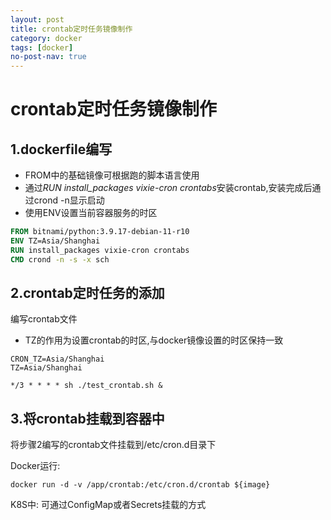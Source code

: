```yaml
---
layout: post
title: crontab定时任务镜像制作
category: docker
tags: [docker]
no-post-nav: true
---
```


# crontab定时任务镜像制作

## 1.dockerfile编写
* FROM中的基础镜像可根据跑的脚本语言使用
* 通过*RUN install_packages vixie-cron crontabs*安装crontab,安装完成后通过crond -n显示启动
* 使用ENV设置当前容器服务的时区
```Dockerfile
FROM bitnami/python:3.9.17-debian-11-r10
ENV TZ=Asia/Shanghai 
RUN install_packages vixie-cron crontabs
CMD crond -n -s -x sch
```

## 2.crontab定时任务的添加
编写crontab文件
* TZ的作用为设置crontab的时区,与docker镜像设置的时区保持一致
```shell
CRON_TZ=Asia/Shanghai
TZ=Asia/Shanghai

*/3 * * * * sh ./test_crontab.sh &
```

## 3.将crontab挂载到容器中
将步骤2编写的crontab文件挂载到/etc/cron.d目录下

Docker运行:
```shell
docker run -d -v /app/crontab:/etc/cron.d/crontab ${image}
```

K8S中: 可通过ConfigMap或者Secrets挂载的方式